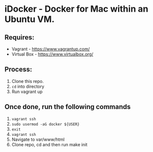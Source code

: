 # iDocker - Docker for Mac within an Ubuntu VM.

## Requires:
* Vagrant - https://www.vagrantup.com/
* Virtual Box - https://www.virtualbox.org/

## Process:
1. Clone this repo. 
2. `cd` into directory
3. Run vagrant up

## Once done, run the following commands
1. `vagrant ssh`
2. `sudo usermod -aG docker ${USER}`
3. `exit`
4. `vagrant ssh`
5. Navigate to var/www/html
6. Clone repo, cd and then run make init

